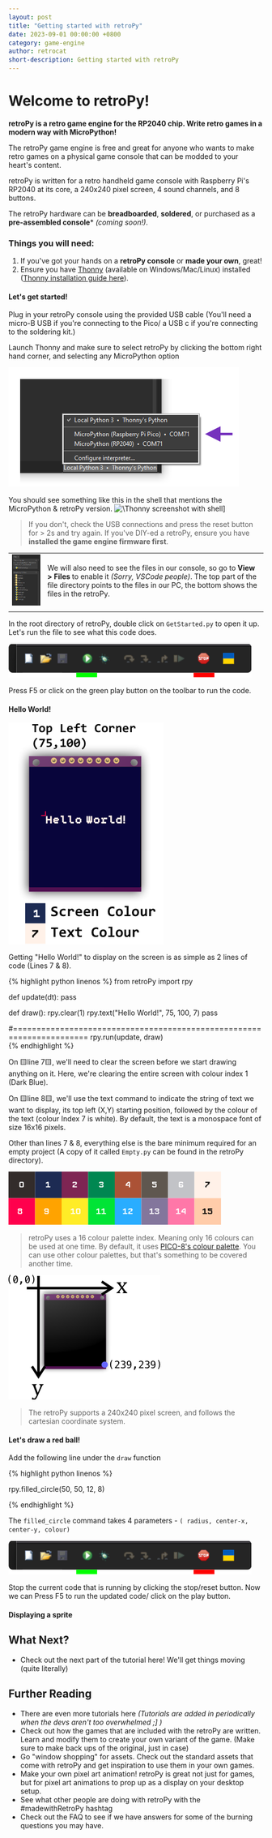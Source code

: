 ```yaml
---
layout: post
title: "Getting started with retroPy"
date: 2023-09-01 00:00:00 +0800
category: game-engine
author: retrocat
short-description: Getting started with retroPy
---
```


# Welcome to retroPy!

**retroPy is a retro game engine for the RP2040 chip. Write retro games in a modern way with MicroPython!**

The retroPy game engine is free and great for anyone who wants to make retro games on a physical game console that can be modded to your heart's content.

retroPy is written for a retro handheld game console with Raspberry Pi's RP2040 at its core, a 240x240 pixel screen, 4 sound channels, and 8 buttons.  

The retroPy hardware can be **breadboarded**, **soldered**, or purchased as a **pre-assembled console*** *(coming soon!)*.

### Things you will need:
 1. If you've got your hands on a **retroPy console** or **made your own**, great! 
 2. Ensure you have [Thonny](https://thonny.org/) (available on Windows/Mac/Linux) installed ([Thonny installation guide here](https://respawnin.github.io/retropy-docs/game-engine/installing-thonny)).

#### Let's get started!


Plug in your retroPy console using the provided USB cable (You'll need a micro-B USB if you're connecting to the Pico/ a USB c if you're connecting to the soldering kit.)

Launch Thonny and make sure to select retroPy by clicking the bottom right hand corner, and selecting any MicroPython option

![Select retroPy MicroPython in Thonny](https://raw.githubusercontent.com/respawnin/retropy-docs/main/assets/basics/thonny-micropython.png)

You should see something like this in the shell that mentions the MicroPython & retroPy version.
![\Thonny screenshot with shell\]](https://github.com/respawnin/retropy-docs/blob/main/assets/basics/thonny-shell.PNG?raw=true)

> If you don't, check the USB connections and press the reset button for > 2s and try again. If you've  DIY-ed a retroPy, ensure you have **installed the game engine firmware first**. 


|       |      |
|:----|:----|
| ![\[Thonny Screenshot with files\]](https://raw.githubusercontent.com/respawnin/retropy-docs/main/assets/basics/thonny-files.png) | We will also need to see the files in our console, so go to **View > Files** to enable it *(Sorry, VSCode people)*. The top part of the file directory points to the files in our PC, the bottom shows the files in the retroPy. |
|       |      |

In the root directory of retroPy, double click on `GetStarted.py` to open it up.
Let's run the file to see what this code does.

![Thonny Toolbar](https://raw.githubusercontent.com/respawnin/retropy-docs/main/assets/basics/thonny-toolbar.png)

Press F5 or click on the green play button on the toolbar to run the code.

#### Hello World!

![retroPy Hello World Example](https://raw.githubusercontent.com/respawnin/retropy-docs/main/assets/basics/HelloWorld.png)

Getting "Hello World!" to display on the screen is as simple as 2 lines of code (Lines 7 & 8).

{% highlight python linenos %}
from retroPy import rpy

def update(dt):
    pass

def draw():
    rpy.clear(1)
    rpy.text("Hello World!", 75, 100, 7)
    pass

#======================================================================
rpy.run(update, draw)  
{% endhighlight %}

On 	:yellow_square:line 7:yellow_square:, we'll need to clear the screen before we start drawing anything on it. Here, we're clearing the entire screen with colour index 1 (Dark Blue).

On 	:yellow_square:line 8:yellow_square:, we'll use the text command to indicate the string of text we want to display, its top left (X,Y) starting position, followed by the colour of the text (colour Index 7 is white).
By default, the text is a monospace font of size 16x16 pixels.

Other than lines 7 & 8, everything else is the bare minimum required for an empty project (A copy of it called `Empty.py` can be found in the retroPy directory).

![retroPy's 16 colour palette](https://raw.githubusercontent.com/respawnin/retropy-docs/main/assets/basics/retropy-colour-palette.png)
>retroPy uses a 16 colour palette index. Meaning only 16 colours can be used at one time. By default, it uses [PICO-8's colour palette](https://lospec.com/palette-list/pico-8). You can use other colour palettes, but that's something to be covered another time.


![Screen cartesian coordinates](https://raw.githubusercontent.com/respawnin/retropy-docs/main/assets/basics/screen-cartesian.png)
>The retroPy supports a 240x240 pixel screen, and follows the cartesian coordinate system.

#### Let's draw a red ball!
Add the following line under the `draw` function

{% highlight python linenos %}

rpy.filled_circle(50, 50, 12, 8)

{% endhighlight %}

The `filled_circle` command takes 4 parameters -  `( radius, center-x, center-y, colour)`


![Thonny Run and Stop Buttons](https://raw.githubusercontent.com/respawnin/retropy-docs/main/assets/basics/thonny-toolbar.png)

Stop the current code that is running by clicking the stop/reset button.
Now we can Press F5 to run the updated code/ click on the play button.


#### Displaying a sprite



## What Next?
- Check out the next part of the tutorial here! We'll get things moving (quite literally)

## Further Reading
- There are even more tutorials here *(Tutorials are added in periodically when the devs aren't too overwhelmed ;] )*
- Check out how the games that are included with the retroPy are written. Learn and modify them to create your own variant of the game. (Make sure to make back ups of the original, just in case)
- Go "window shopping" for assets. Check out the standard assets that come with retroPy and get inspiration to use them in your own games.
- Make your own pixel art animation! retroPy is great not just for games, but for pixel art animations to prop up as a display on your desktop setup. 
- See what other people are doing with retroPy with the #madewithRetroPy hashtag
- Check out the FAQ to see if we have answers for some of the burning questions you may have.




